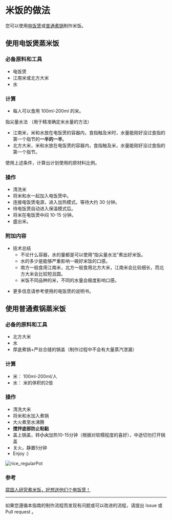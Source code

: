 # 米饭的做法

您可以使用[电饭煲](#使用电饭煲蒸米饭)或[普通煮锅](#使用普通煮锅蒸米饭)制作米饭。

## 使用电饭煲蒸米饭

### 必备原料和工具

* 电饭煲
* 江南米或北方大米
* 水

### 计算

* 每人可以食用 100ml-200ml 的米。

指尖量水法 （用于精准确定米水量的方法）

* 江南米，米和水放在电饭煲的容器内，食指触及米时，水量能刚好没过食指的第一个指节的**一半的一半**。
* 北方大米，米和水放在电饭煲的容器内，食指触及米，水量能刚好没过食指的第一个指节。

使用上述条件，计算出计划使用的原材料比例。

### 操作

* 清洗米
* 将米和水一起加入电饭煲中。
* 连接电饭煲电源，进入加热模式。等待大约 30 分钟。
* 待电饭煲自动进入保温模式后。
* 将米在电饭煲中闷 10-15 分钟。
* 盛出米。

### 附加内容

* 技术总结
  - 不论什么容器，水的量都是可以使用“指尖量水法”煮出好米饭。
  - 水的多少是能够严重影响一碗好米饭的口感。
  - 南方一般食用江南米，北方一般食用北方大米，江南米会比较细长，而北方大米会比较短且圆。
  - 米饭不同品种的米，不同的水量会极度影响口感。
- 更多信息请参考使用的电饭煲的说明书。

## 使用普通煮锅蒸米饭

### 必备的原料和工具

- 北方大米
- 水
- 厚底煮锅+严丝合缝的锅盖（制作过程中不会有大量蒸汽泄漏）

### 计算

- 米： 100ml-200ml/人
- 水： 米的体积的2倍

### 操作

- 清洗大米
- 将米和水加入煮锅
- 大火煮至水沸腾
- **搅拌底部防止粘黏**
- 盖上锅盖，转**小火**加热10-15分钟（根据对软糯程度的喜好），中途切勿打开锅盖
- 关火，静置5分钟
- Enjoy :)

![rice_regularPot](./rice_regularPot.jpeg)

### 参考

[腐国人研究煮米饭，好想送他们个电饭煲！](https://www.bilibili.com/video/BV1RW411z7r9)

---

如果您遵循本指南的制作流程而发现有问题或可以改进的流程，请提出 Issue 或 Pull request 。
